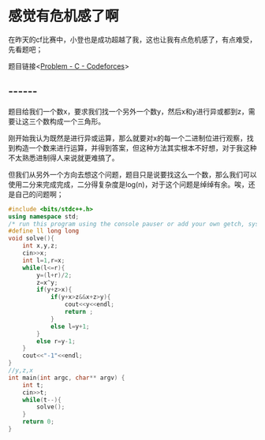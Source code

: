 # 感觉有危机感了啊

在昨天的cf比赛中，小登也是成功超越了我，这也让我有点危机感了，有点难受，先看题吧；

题目链接<[Problem - C - Codeforces](https://codeforces.com/contest/2074/problem/C)>

## ------

题目给我们一个数x，要求我们找一个另外一个数y，然后x和y进行异或都到z，需要让这三个数构成一个三角形。

刚开始我认为既然是进行异或运算，那么就要对x的每一个二进制位进行观察，找到构造一个数来进行运算，并得到答案，但这种方法其实根本不好想，对于我这种不太熟悉进制得人来说就更难搞了。

但我们从另外一个方向去想这个问题，题目只是说要找这么一个数，那么我们可以使用二分来完成完成，二分得复杂度是log(n)，对于这个问题是绰绰有余。唉，还是自己的问题啊；

```cpp
#include <bits/stdc++.h>
using namespace std;
/* run this program using the console pauser or add your own getch, system("pause") or input loop */
#define ll long long
void solve(){
	int x,y,z;
	cin>>x;
	int l=1,r=x;
	while(l<=r){
		y=(l+r)/2;
		z=x^y;
		if(y+z>x){
			if(y+x>z&&x+z>y){
				cout<<y<<endl;
				return ;
			}
			else l=y+1;
		}
		else r=y-1;
	}
	cout<<"-1"<<endl;
}
//y,z,x
int main(int argc, char** argv) {
	int t;
	cin>>t;
	while(t--){
		solve();
	}
	return 0;
}
```

![点击并拖拽以移动](data:image/gif;base64,R0lGODlhAQABAPABAP///wAAACH5BAEKAAAALAAAAAABAAEAAAICRAEAOw==)

